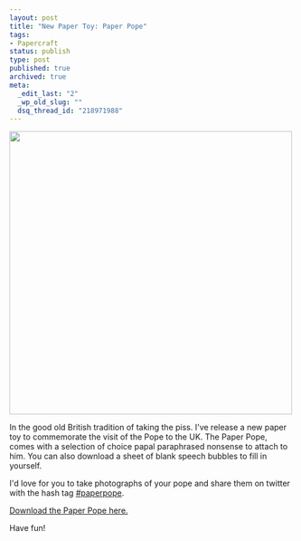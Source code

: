 ```yaml
---
layout: post
title: "New Paper Toy: Paper Pope"
tags:
- Papercraft
status: publish
type: post
published: true
archived: true
meta:
  _edit_last: "2"
  _wp_old_slug: ""
  dsq_thread_id: "218971988"
---
```

<a href="http://www.craig-russell.co.uk/papertoy/paper-pope/"><img class="aligncenter size-full wp-image-608" title="pope-large" src="http://www.craig-russell.co.uk/wp-content/uploads/2010/09/pope-large.png" alt="" width="500" height="500" /></a>

In the good old British tradition of taking the piss. I've release a new  paper toy to commemorate the visit of the Pope to the UK. The Paper Pope, comes with a selection of choice papal paraphrased nonsense to attach to him. You can also download a sheet of blank speech bubbles to fill in yourself.

I'd love for you to take photographs of your pope and share them on twitter with the hash tag <a href="http://search.twitter.com/search?q=%23paperpope">#paperpope</a>.

<a href="http://www.craig-russell.co.uk/papertoy/">Download the Paper Pope here.</a>

Have fun!

